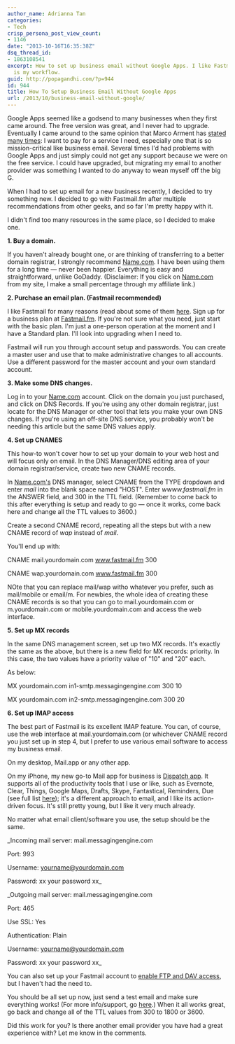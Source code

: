 ```yaml
---
author_name: Adrianna Tan
categories:
- Tech
crisp_persona_post_view_count:
- 1146
date: "2013-10-16T16:35:38Z"
dsq_thread_id:
- 1863108541
excerpt: How to set up business email without Google Apps. I like Fastmail and this
  is my workflow.
guid: http://popagandhi.com/?p=944
id: 944
title: How To Setup Business Email Without Google Apps
url: /2013/10/business-email-without-google/
---
```


Google Apps seemed like a godsend to many businesses when they first came around. The free version was great, and I never had to upgrade. Eventually I came around to the same opinion that Marco Arment has [stated many times](http://www.marco.org/2011/04/05/let-us-pay-for-this-service-so-it-wont-go-down): I want to pay for a service I need, especially one that is so mission-critical like business email. Several times I'd had problems with Google Apps and just simply could not get any support because we were on the free service. I could have upgraded, but migrating my email to another provider was something I wanted to do anyway to wean myself off the big G.

When I had to set up email for a new business recently, I decided to try something new. I decided to go with Fastmail.fm after multiple recommendations from other geeks, and so far I'm pretty happy with it.

I didn't find too many resources in the same place, so I decided to make one.

**1. Buy a domain.**

If you haven't already bought one, or are thinking of transferring to a better domain registrar, I strongly recommend [Name.com](http://ref.name.com/aff_c?offer_id=3&aff_id=6677). I have been using them for a long time — never been happier. Everything is easy and straightforward, unlike GoDaddy. (Disclaimer: If you click on [Name.com](http://ref.name.com/aff_c?offer_id=3&aff_id=6677) from my site, I make a small percentage through my affiliate link.)

**2. Purchase an email plan. (Fastmail recommended)**

I like Fastmail for many reasons (read about some of them [here](http://www.marco.org/2011/04/05/let-us-pay-for-this-service-so-it-wont-go-down). Sign up for a business plan at [Fastmail.fm](https://www.fastmail.fm/signup/business.html). If you're not sure what you need, just start with the basic plan. I'm just a one-person operation at the moment and I have a Standard plan. I'll look into upgrading when I need to.

Fastmail will run you through account setup and passwords. You can create a master user and use that to make administrative changes to all accounts. Use a different password for the master account and your own standard account.

**3. Make some DNS changes.**

Log in to your [Name.com](http://ref.name.com/aff_c?offer_id=3&aff_id=6677) account. Click on the domain you just purchased, and click on DNS Records. If you're using any other domain registrar, just locate for the DNS Manager or other tool that lets you make your own DNS changes. If you're using an off-site DNS service, you probably won't be needing this article but the same DNS values apply.

**4. Set up CNAMES**

This how-to won't cover how to set up your domain to your web host and will focus only on email. In the DNS Manager/DNS editing area of your domain registrar/service, create two new CNAME records.

In [Name.com's](http://ref.name.com/aff_c?offer_id=3&aff_id=6677) DNS manager, select CNAME from the TYPE dropdown and enter _mail_ into the blank space named "HOST". Enter _wwww.fastmail.fm_ in the ANSWER field, and 300 in the TTL field. (Remember to come back to this after everything is setup and ready to go — once it works, come back here and change all the TTL values to 3600.)

Create a second CNAME record, repeating all the steps but with a new CNAME record of _wap_ instead of _mail_.

You'll end up with:

CNAME mail.yourdomain.com www.fastmail.fm 300

CNAME wap.yourdomain.com www.fastmail.fm 300

NOte that you can replace mail/wap witho whatever you prefer, such as mail/mobile or email/m. For newbies, the whole idea of creating these CNAME records is so that you can go to mail.yourdomain.com or m.yourdomain.com or mobile.yourdomain.com and access the web interface.

**5. Set up MX records**

In the same DNS management screen, set up two MX records. It's exactly the same as the above, but there is a new field for MX records: priority. In this case, the two values have a priority value of "10" and "20" each.

As below:

MX yourdomain.com in1-smtp.messagingengine.com 300 10

MX yourdomain.com in2-smtp.messagingengine.com 300 20

**6. Set up IMAP access**

The best part of Fastmail is its excellent IMAP feature. You can, of course, use the web interface at mail.yourdomain.com (or whichever CNAME record you just set up in step 4, but I prefer to use various email software to access my business email.

On my desktop, Mail.app or any other app.

On my iPhone, my new go-to Mail app for business is [Dispatch app](http://www.dispatchapp.net/). It supports all of the productivity tools that I use or like, such as Evernote, Clear, Things, Google Maps, Drafts, Skype, Fantastical, Reminders, Due (see full list [here](http://www.dispatchapp.net/faq.html)); it's a different approach to email, and I like its action-driven focus. It's still pretty young, but I like it very much already.

No matter what email client/software you use, the setup should be the same.

_Incoming mail server: mail.messagingengine.com

Port: 993

Username: yourname@yourdomain.com

Password: xx your password xx_

_Outgoing mail server: mail.messagingengine.com

Port: 465

Use SSL: Yes

Authentication: Plain

Username: yourname@yourdomain.com

Password: xx your password xx_

You can also set up your Fastmail account to [enable FTP and DAV access](https://www.fastmail.fm/help/remote_email_access_server_names_and_ports.html), but I haven't had the need to.

You should be all set up now, just send a test email and make sure everything works! (For more info/support, go [here](https://www.fastmail.fm/help/remote_email_access_server_names_and_ports.html).) When it all works great, go back and change all of the TTL values from 300 to 1800 or 3600.

Did this work for you? Is there another email provider you have had a great experience with? Let me know in the comments.
